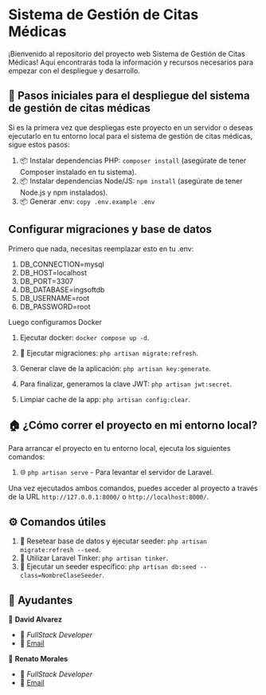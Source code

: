 # Sistema de Gestión de Citas Médicas

¡Bienvenido al repositorio del proyecto web Sistema de Gestión de Citas Médicas! Aquí encontrarás toda la información y recursos necesarios para empezar con el despliegue y desarrollo.

## 🚀 Pasos iniciales para el despliegue del sistema de gestión de citas médicas

Si es la primera vez que despliegas este proyecto en un servidor o deseas ejecutarlo en tu entorno local para el sistema de gestión de citas médicas, sigue estos pasos:

1. 📦 Instalar dependencias PHP: `composer install` (asegúrate de tener Composer instalado en tu sistema).
2. 📦 Instalar dependencias Node/JS: `npm install` (asegúrate de tener Node.js y npm instalados).
3. 📦 Generar .env: `copy .env.example .env`

## Configurar migraciones y base de datos

Primero que nada, necesitas reemplazar esto en tu .env:

1. DB_CONNECTION=mysql
2. DB_HOST=localhost
3. DB_PORT=3307
4. DB_DATABASE=ingsoftdb
5. DB_USERNAME=root
6. DB_PASSWORD=root

Luego configuramos Docker

1. Ejecutar docker: `docker compose up -d`.

2. 📖 Ejecutar migraciones: `php artisan migrate:refresh`.

3. Generar clave de la aplicación: `php artisan key:generate`.

4. Para finalizar, generamos la clave JWT: `php artisan jwt:secret`.

5. Limpiar cache de la app: `php artisan config:clear`.

## 🏠 ¿Cómo correr el proyecto en mi entorno local?

Para arrancar el proyecto en tu entorno local, ejecuta los siguientes comandos:

1. 🌐 `php artisan serve` - Para levantar el servidor de Laravel.

Una vez ejecutados ambos comandos, puedes acceder al proyecto a través de la URL `http://127.0.0.1:8000/` o `http://localhost:8000/`.

## ⚙️ Comandos útiles

1. 🔄 Resetear base de datos y ejecutar seeder: `php artisan migrate:refresh --seed`.
2. 🧠 Utilizar Laravel Tinker: `php artisan tinker`.
3. 📍 Ejecutar un seeder específico: `php artisan db:seed --class=NombreClaseSeeder`.

## 👥 Ayudantes

👤 **David Alvarez**

-   💼 _FullStack Developer_
-   📧 [Email](mailto:david.alvarez@alumnos.ucn.cl)

👤 **Renato Morales**

-   💼 _FullStack Developer_
-   📧 [Email](mailto:renato.morales@alumnos.ucn.cl)
